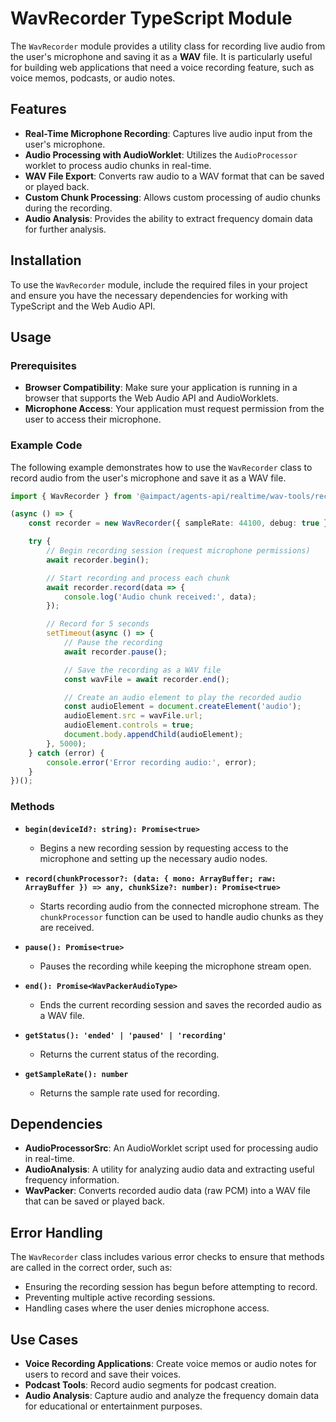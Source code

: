 # WavRecorder TypeScript Module

The `WavRecorder` module provides a utility class for recording live audio from the user's microphone and saving it as a
**WAV** file. It is particularly useful for building web applications that need a voice recording feature, such as voice
memos, podcasts, or audio notes.

## Features

-   **Real-Time Microphone Recording**: Captures live audio input from the user's microphone.
-   **Audio Processing with AudioWorklet**: Utilizes the `AudioProcessor` worklet to process audio chunks in real-time.
-   **WAV File Export**: Converts raw audio to a WAV format that can be saved or played back.
-   **Custom Chunk Processing**: Allows custom processing of audio chunks during the recording.
-   **Audio Analysis**: Provides the ability to extract frequency domain data for further analysis.

## Installation

To use the `WavRecorder` module, include the required files in your project and ensure you have the necessary
dependencies for working with TypeScript and the Web Audio API.

## Usage

### Prerequisites

-   **Browser Compatibility**: Make sure your application is running in a browser that supports the Web Audio API and
    AudioWorklets.
-   **Microphone Access**: Your application must request permission from the user to access their microphone.

### Example Code

The following example demonstrates how to use the `WavRecorder` class to record audio from the user's microphone and
save it as a WAV file.

```typescript
import { WavRecorder } from '@aimpact/agents-api/realtime/wav-tools/recorder';

(async () => {
	const recorder = new WavRecorder({ sampleRate: 44100, debug: true });

	try {
		// Begin recording session (request microphone permissions)
		await recorder.begin();

		// Start recording and process each chunk
		await recorder.record(data => {
			console.log('Audio chunk received:', data);
		});

		// Record for 5 seconds
		setTimeout(async () => {
			// Pause the recording
			await recorder.pause();

			// Save the recording as a WAV file
			const wavFile = await recorder.end();

			// Create an audio element to play the recorded audio
			const audioElement = document.createElement('audio');
			audioElement.src = wavFile.url;
			audioElement.controls = true;
			document.body.appendChild(audioElement);
		}, 5000);
	} catch (error) {
		console.error('Error recording audio:', error);
	}
})();
```

### Methods

-   **`begin(deviceId?: string): Promise<true>`**

    -   Begins a new recording session by requesting access to the microphone and setting up the necessary audio nodes.

-   **`record(chunkProcessor?: (data: { mono: ArrayBuffer; raw: ArrayBuffer }) => any, chunkSize?: number): Promise<true>`**

    -   Starts recording audio from the connected microphone stream. The `chunkProcessor` function can be used to handle
        audio chunks as they are received.

-   **`pause(): Promise<true>`**

    -   Pauses the recording while keeping the microphone stream open.

-   **`end(): Promise<WavPackerAudioType>`**

    -   Ends the current recording session and saves the recorded audio as a WAV file.

-   **`getStatus(): 'ended' | 'paused' | 'recording'`**

    -   Returns the current status of the recording.

-   **`getSampleRate(): number`**
    -   Returns the sample rate used for recording.

## Dependencies

-   **AudioProcessorSrc**: An AudioWorklet script used for processing audio in real-time.
-   **AudioAnalysis**: A utility for analyzing audio data and extracting useful frequency information.
-   **WavPacker**: Converts recorded audio data (raw PCM) into a WAV file that can be saved or played back.

## Error Handling

The `WavRecorder` class includes various error checks to ensure that methods are called in the correct order, such as:

-   Ensuring the recording session has begun before attempting to record.
-   Preventing multiple active recording sessions.
-   Handling cases where the user denies microphone access.

## Use Cases

-   **Voice Recording Applications**: Create voice memos or audio notes for users to record and save their voices.
-   **Podcast Tools**: Record audio segments for podcast creation.
-   **Audio Analysis**: Capture audio and analyze the frequency domain data for educational or entertainment purposes.
